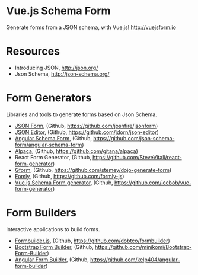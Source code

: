 # Vue.js Schema Form

Generate forms from a JSON schema, with Vue.js! http://vuejsform.io


# Resources

- Introducing JSON, http://json.org/
- Json Schema, http://json-schema.org/


# Form Generators

Libraries and tools to generate forms based on Json Schema.

- [JSON Form](http://ulion.github.io/jsonform/playground), (Github, https://github.com/joshfire/jsonform)
- [JSON Editor](http://jeremydorn.com/json-editor/), (Github,  https://github.com/jdorn/json-editor)
- [Angular Schema Form](http://schemaform.io/examples/bootstrap-example.html), (Github,  https://github.com/json-schema-form/angular-schema-form)
- [Alpaca](http://www.alpacajs.org/examples.html), (Github, https://github.com/gitana/alpaca)
- React Form Generator, (Github,  https://github.com/SteveVitali/react-form-generator)
- [Gform](http://www.toobop.net/index.html), (Github,  https://github.com/stemey/dojo-generate-form)
- [Fomly](http://angular-formly.com), (Github, https://github.com/formly-js)
- [Vue.js Schema Form generator](https://jsfiddle.net/icebob/0mg1v81e), (Github, https://github.com/icebob/vue-form-generator)


# Form Builders

Interactive applications to build forms.

- [Formbuilder.js](http://dobtco.github.io/formbuilder/), (Github, https://github.com/dobtco/formbuilder)
- [Bootstrap Form Builder](http://minikomi.github.io/Bootstrap-Form-Builder/), (Github, https://github.com/minikomi/Bootstrap-Form-Builder)
- [Angular Form Builder](http://kelp404.github.io/angular-form-builder/), (Github, https://github.com/kelp404/angular-form-builder)
